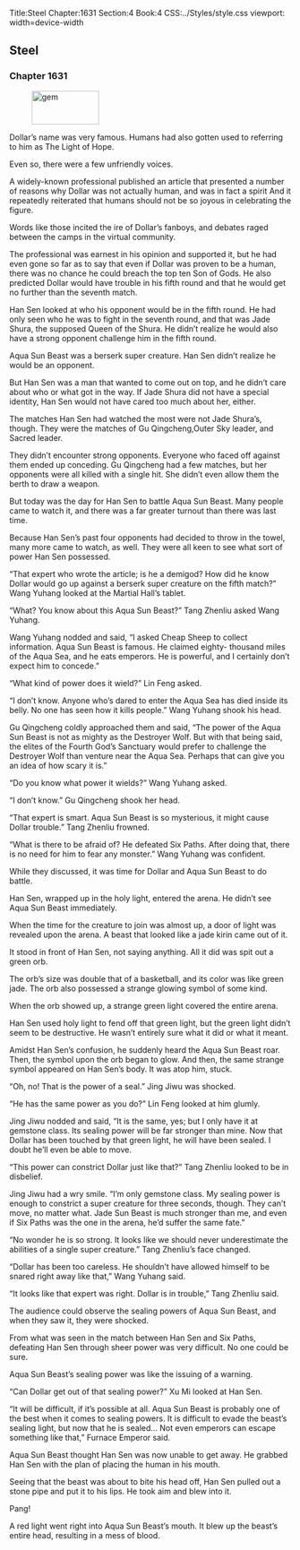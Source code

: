 Title:Steel 
Chapter:1631 
Section:4 
Book:4 
CSS:../Styles/style.css 
viewport: width=device-width
  
## Steel
### Chapter 1631
  
<figure>
	<img src="../Images/gem.gif" alt="gem" id="gem" width="120" height="60" />
</figure>
  

  
Dollar’s name was very famous. Humans had also gotten used to referring to him as The Light of Hope.

Even so, there were a few unfriendly voices.

A widely-known professional published an article that presented a number of reasons why Dollar was not actually human, and was in fact a spirit And it repeatedly reiterated that humans should not be so joyous in celebrating the figure.

Words like those incited the ire of Dollar’s fanboys, and debates raged between the camps in the virtual community.

The professional was earnest in his opinion and supported it, but he had even gone so far as to say that even if Dollar was proven to be a human, there was no chance he could breach the top ten Son of Gods. He also predicted Dollar would have trouble in his fifth round and that he would get no further than the seventh match.

Han Sen looked at who his opponent would be in the fifth round. He had only seen who he was to fight in the seventh round, and that was Jade Shura, the supposed Queen of the Shura. He didn’t realize he would also have a strong opponent challenge him in the fifth round.

Aqua Sun Beast was a berserk super creature. Han Sen didn’t realize he would be an opponent.

But Han Sen was a man that wanted to come out on top, and he didn’t care about who or what got in the way. If Jade Shura did not have a special identity, Han Sen would not have cared too much about her, either.

The matches Han Sen had watched the most were not Jade Shura’s, though. They were the matches of Gu Qingcheng,Outer Sky leader, and Sacred leader.

They didn’t encounter strong opponents. Everyone who faced off against them ended up conceding. Gu Qingcheng had a few matches, but her opponents were all killed with a single hit. She didn’t even allow them the berth to draw a weapon.

But today was the day for Han Sen to battle Aqua Sun Beast. Many people came to watch it, and there was a far greater turnout than there was last time.

Because Han Sen’s past four opponents had decided to throw in the towel, many more came to watch, as well. They were all keen to see what sort of power Han Sen possessed.

“That expert who wrote the article; is he a demigod? How did he know Dollar would go up against a berserk super creature on the fifth match?” Wang Yuhang looked at the Martial Hall’s tablet.



“What? You know about this Aqua Sun Beast?” Tang Zhenliu asked Wang Yuhang.

Wang Yuhang nodded and said, “I asked Cheap Sheep to collect information. Aqua Sun Beast is famous. He claimed eighty- thousand miles of the Aqua Sea, and he eats emperors. He is powerful, and I certainly don’t expect him to concede.”

“What kind of power does it wield?” Lin Feng asked.

“I don’t know. Anyone who’s dared to enter the Aqua Sea has died inside its belly. No one has seen how it kills people.” Wang Yuhang shook his head.

Gu Qingcheng coldly approached them and said, “The power of the Aqua Sun Beast is not as mighty as the Destroyer Wolf. But with that being said, the elites of the Fourth God’s Sanctuary would prefer to challenge the Destroyer Wolf than venture near the Aqua Sea. Perhaps that can give you an idea of how scary it is.”

“Do you know what power it wields?” Wang Yuhang asked.

“I don’t know.” Gu Qingcheng shook her head.

“That expert is smart. Aqua Sun Beast is so mysterious, it might cause Dollar trouble.” Tang Zhenliu frowned.

“What is there to be afraid of? He defeated Six Paths. After doing that, there is no need for him to fear any monster.” Wang Yuhang was confident.

While they discussed, it was time for Dollar and Aqua Sun Beast to do battle.

Han Sen, wrapped up in the holy light, entered the arena. He didn’t see Aqua Sun Beast immediately.

When the time for the creature to join was almost up, a door of light was revealed upon the arena. A beast that looked like a jade kirin came out of it.

It stood in front of Han Sen, not saying anything. All it did was spit out a green orb.

The orb’s size was double that of a basketball, and its color was like green jade. The orb also possessed a strange glowing symbol of some kind.

When the orb showed up, a strange green light covered the entire arena.

Han Sen used holy light to fend off that green light, but the green light didn’t seem to be destructive. He wasn’t entirely sure what it did or what it meant.

Amidst Han Sen’s confusion, he suddenly heard the Aqua Sun Beast roar. Then, the symbol upon the orb began to glow. And then, the same strange symbol appeared on Han Sen’s body. It was atop him, stuck.

“Oh, no! That is the power of a seal.” Jing Jiwu was shocked.

“He has the same power as you do?” Lin Feng looked at him glumly.

Jing Jiwu nodded and said, “It is the same, yes; but I only have it at gemstone class. Its sealing power will be far stronger than mine. Now that Dollar has been touched by that green light, he will have been sealed. I doubt he’ll even be able to move.

“This power can constrict Dollar just like that?” Tang Zhenliu looked to be in disbelief.

Jing Jiwu had a wry smile. “I’m only gemstone class. My sealing power is enough to constrict a super creature for three seconds, though. They can’t move, no matter what. Jade Sun Beast is much stronger than me, and even if Six Paths was the one in the arena, he’d suffer the same fate.”



“No wonder he is so strong. It looks like we should never underestimate the abilities of a single super creature.” Tang Zhenliu’s face changed.

“Dollar has been too careless. He shouldn’t have allowed himself to be snared right away like that,” Wang Yuhang said.

“It looks like that expert was right. Dollar is in trouble,” Tang Zhenliu said.

The audience could observe the sealing powers of Aqua Sun Beast, and when they saw it, they were shocked.

From what was seen in the match between Han Sen and Six Paths, defeating Han Sen through sheer power was very difficult. No one could be sure.

Aqua Sun Beast’s sealing power was like the issuing of a warning.

“Can Dollar get out of that sealing power?” Xu Mi looked at Han Sen.

“It will be difficult, if it’s possible at all. Aqua Sun Beast is probably one of the best when it comes to sealing powers. It is difficult to evade the beast’s sealing light, but now that he is sealed… Not even emperors can escape something like that,” Furnace Emperor said.

Aqua Sun Beast thought Han Sen was now unable to get away. He grabbed Han Sen with the plan of placing the human in his mouth.

Seeing that the beast was about to bite his head off, Han Sen pulled out a stone pipe and put it to his lips. He took aim and blew into it.

Pang!

A red light went right into Aqua Sun Beast’s mouth. It blew up the beast’s entire head, resulting in a mess of blood.